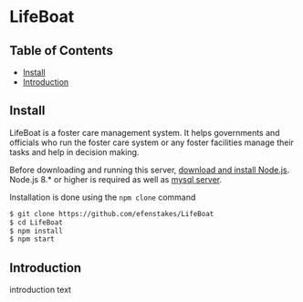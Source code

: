 # LifeBoat

## Table of Contents

- [Install](#install)
- [Introduction](#introduction)



## Install
LifeBoat is a foster care management system. It helps governments and officials who run the foster
care system or any foster facilities manage their tasks and help in decision making.  

Before downloading and running this server, [download and install Node.js](https://nodejs.org/en/download/).
Node.js 8.* or higher is required as well as [mysql server](https://).

Installation is done using the `npm clone` command 

```sh
$ git clone https://github.com/efenstakes/LifeBoat
$ cd LifeBoat
$ npm install
$ npm start
```

## Introduction 
introduction text
